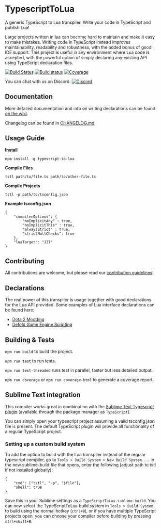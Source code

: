 # TypescriptToLua

A generic TypeScript to Lua transpiler. Write your code in TypeScript and publish Lua!

Large projects written in lua can become hard to maintain and make it easy to make mistakes. Writing code in TypeScript
instead improves maintainability, readability and robustness, with the added bonus of good IDE support. This project is
useful in any environment where Lua code is accepted, with the powerful option of simply declaring any existing API
using TypeScript declaration files.

[![Build Status](https://travis-ci.org/Perryvw/TypescriptToLua.svg?branch=master)](https://travis-ci.org/Perryvw/TypescriptToLua)
[![Build status](https://ci.appveyor.com/api/projects/status/github/perryvw/typescripttolua?branch=master&svg=true)](https://ci.appveyor.com/project/Perryvw/typescripttolua)
[![Coverage](https://codecov.io/gh/perryvw/typescripttolua/branch/master/graph/badge.svg)](https://codecov.io/gh/perryvw/typescripttolua)

You can chat with us on Discord:
[![Discord](https://img.shields.io/discord/515854149821267971.svg)](https://discord.gg/BWAq58Y)

## Documentation

More detailed documentation and info on writing declarations can be found
[on the wiki](https://github.com/Perryvw/TypescriptToLua/wiki).

Changelog can be found in [CHANGELOG.md](https://github.com/Perryvw/TypescriptToLua/blob/master/CHANGELOG.md)

## Usage Guide

**Install**

`npm install -g typescript-to-lua`

**Compile Files**

`tstl path/to/file.ts path/to/other-file.ts`

**Compile Projects**

`tstl -p path/to/tsconfig.json`

**Example tsconfig.json**

```
{
    "compilerOptions": {
        "noImplicitAny" : true,
        "noImplicitThis" : true,
        "alwaysStrict" : true,
        "strictNullChecks": true
    },
    "luaTarget": "JIT"
}
```

## Contributing

All contributions are welcome, but please read our
[contribution guidelines](https://github.com/Perryvw/TypescriptToLua/blob/master/CONTRIBUTING.md)!

## Declarations

The real power of this transpiler is usage together with good declarations for the Lua API provided. Some examples of
Lua interface declarations can be found here:

-   [Dota 2 Modding](https://github.com/ModDota/API/tree/master/declarations/server)
-   [Defold Game Engine Scripting](https://github.com/dasannikov/DefoldTypeScript/blob/master/defold.d.ts)

## Building & Tests

`npm run build` to build the project.

`npm run test` to run tests.

`npm run test-threaded` runs test in parallel, faster but less detailed output.

`npm run coverage` or `npm run coverage-html` to generate a coverage report.

## Sublime Text integration

This compiler works great in combination with the
[Sublime Text Typescript plugin](https://github.com/Microsoft/TypeScript-Sublime-Plugin) (available through the package
manager as `TypeScript`).

You can simply open your typescript project assuming a valid tsconfig.json file is present. The default TypeScript
plugin will provide all functionality of a regular TypeScript project.

### Setting up a custom build system

To add the option to build with the Lua transpiler instead of the regular typescript compiler, go to
`Tools > Build System > New Build System...`. In the new sublime-build file that opens, enter the following (adjust path
to tstl if not installed globally):

```
{
    "cmd": ["tstl", "-p", "$file"],
    "shell": true
}
```

Save this in your Sublime settings as a `TypeScriptToLua.sublime-build`. You can now select the TypeScriptToLua build
system in `Tools > Build System` to build using the normal hotkey (`ctrl+B`), or if you have multiple TypeScript
projects open, you can choose your compiler before building by pressing `ctrl+shift+B`.
